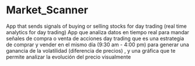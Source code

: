 # Market_Scanner
App that sends signals of buying or selling stocks for day trading (real time analytics for day trading)
App que analiza datos en tiempo real para mandar señales de compra o venta de acciones day trading que es una estrategia de comprar y vender en el mismo día (9:30 am - 4:00 pm) para generar una ganancia de la volatilidad (diferencia de precios) , y una gráfica que te permite analizar la evolución del precio visualmente

